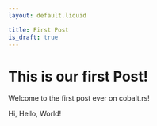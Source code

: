 ```yaml
---
layout: default.liquid

title: First Post
is_draft: true
---
```


# This is our first Post!

Welcome to the first post ever on cobalt.rs!

Hi, Hello, World!
